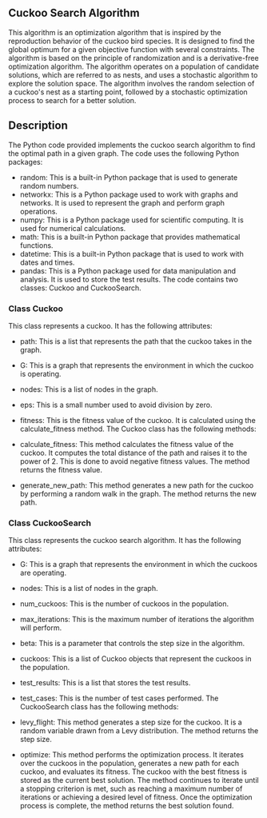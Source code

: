 ## Cuckoo Search Algorithm

This algorithm is an optimization algorithm that is inspired by the reproduction behavior of the cuckoo bird species. It is designed to find the global optimum for a given objective function with several constraints. The algorithm is based on the principle of randomization and is a derivative-free optimization algorithm. The algorithm operates on a population of candidate solutions, which are referred to as nests, and uses a stochastic algorithm to explore the solution space. The algorithm involves the random selection of a cuckoo's nest as a starting point, followed by a stochastic optimization process to search for a better solution.

## Description

The Python code provided implements the cuckoo search algorithm to find the optimal path in a given graph. The code uses the following Python packages:

- random: This is a built-in Python package that is used to generate random numbers.
- networkx: This is a Python package used to work with graphs and networks. It is used to represent the graph and perform graph operations.
- numpy: This is a Python package used for scientific computing. It is used for numerical calculations.
- math: This is a built-in Python package that provides mathematical functions.
- datetime: This is a built-in Python package that is used to work with dates and times.
- pandas: This is a Python package used for data manipulation and analysis. It is used to store the test results.
  The code contains two classes: Cuckoo and CuckooSearch.

### Class Cuckoo

This class represents a cuckoo. It has the following attributes:

- path: This is a list that represents the path that the cuckoo takes in the graph.
- G: This is a graph that represents the environment in which the cuckoo is operating.
- nodes: This is a list of nodes in the graph.
- eps: This is a small number used to avoid division by zero.
- fitness: This is the fitness value of the cuckoo. It is calculated using the calculate_fitness method.
  The Cuckoo class has the following methods:

- calculate_fitness: This method calculates the fitness value of the cuckoo. It computes the total distance of the path and raises it to the power of 2. This is done to avoid negative fitness values. The method returns the fitness value.
- generate_new_path: This method generates a new path for the cuckoo by performing a random walk in the graph. The method returns the new path.

### Class CuckooSearch

This class represents the cuckoo search algorithm. It has the following attributes:

- G: This is a graph that represents the environment in which the cuckoos are operating.
- nodes: This is a list of nodes in the graph.
- num_cuckoos: This is the number of cuckoos in the population.
- max_iterations: This is the maximum number of iterations the algorithm will perform.
- beta: This is a parameter that controls the step size in the algorithm.
- cuckoos: This is a list of Cuckoo objects that represent the cuckoos in the population.
- test_results: This is a list that stores the test results.
- test_cases: This is the number of test cases performed.
  The CuckooSearch class has the following methods:

- levy_flight: This method generates a step size for the cuckoo. It is a random variable drawn from a Levy distribution. The method returns the step size.
- optimize: This method performs the optimization process. It iterates over the cuckoos in the population, generates a new path for each cuckoo, and evaluates its fitness. The cuckoo with the best fitness is stored as the current best solution. The method continues to iterate until a stopping criterion is met, such as reaching a maximum number of iterations or achieving a desired level of fitness. Once the optimization process is complete, the method returns the best solution found.
